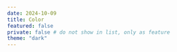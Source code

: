 ```yaml
---
date: 2024-10-09
title: Color
featured: false
private: false # do not show in list, only as feature
theme: "dark"
---
```

